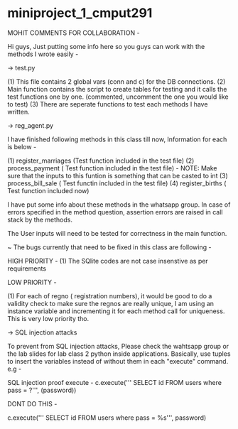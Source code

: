 # miniproject_1_cmput291

MOHIT COMMENTS FOR COLLABORATION -

Hi guys, Just putting some info here so you guys can work with the methods I wrote easily -

-> test.py

(1) This file contains 2 global vars (conn and c) for the DB connections.
(2) Main function contains the script to create tables for testing and it calls the test functions one by one. (commented, uncomment the one you would like to test)
(3) There are seperate functions to test each methods I have written. 

-> reg_agent.py

I have finished following methods in this class till now, Information for each is below -

(1) register_marriages (Test function included in the test file)
(2) process_payment ( Test function included in the test file) - NOTE: Make sure that the inputs to this funtion is something that can be casted to int
(3) process_bill_sale ( Test functin included in the test file)
(4) register_births ( Test function included now)

I have put some info about these methods in the whatsapp group. In case of errors specified in the method question, assertion errors are raised in call stack by the methods. 

The User inputs will need to be tested for correctness in the main function.

~ The bugs currently that need to be fixed in this class are following -

HIGH PRIORITY -
(1) The SQlite codes are not case insenstive as per requirements

LOW PRIORITY -

(1) For each of regno ( registration numbers), it would be good to do a validity check to make sure the regnos are really unique, I am using an instance variable and incrementing it for each method call for uniqueness. This is very low priority tho.

-> SQL injection attacks

To prevent from SQL injection attacks, Please check the wahtsapp group or the lab slides for lab class 2 python inside applications. Basically, use tuples to insert the variables instead of without them in each "execute" command. e.g -

SQL injection proof execute -
c.execute(''' SELECT id FROM users where pass = ?''', (password))

DONT DO THIS -

c.execute(''' SELECT id FROM users where pass = %s''', password)




